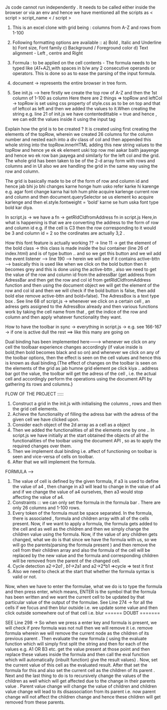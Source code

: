 Js code cannot run independently . It needs to be called either inside the browser or via an env and hence we have mentioned all the scripts as < script >  script_name < / script >

1. This is an excel clone with  grid being : columns from A-Z and rows from 1-100

2. Following formatting options are available ::
a) Bold , Italic and Underline
b) Font size, Font family
c) Background / Foreground color
d) Text alignment - Left , centre and Right

3. Formula : to be applied on the cell contents - The formula needs to be typed like (_A1_+_A2_),with spaces in b/w any 2 consecutive operands or operators. This is done so as to ease the parsing of the input formula.

4. document -> represents the entire browser in tree form.

5. See init.js --> here firstly we create the top row of A-Z and then the 1st column of 1-100 as column
Here there are 2 things => topRow and leftCol -> topRow is set using css property of style.css as to be on top and that of leftcol as left and then we added the values to it.When creating the string e.g. line 21 of init.js we have contentedittable = true and hence , we can edit the values inside it using the input tag 

Explain how the grid is to be created ?
It is created using first creating the elements of the topRow, wherein we created 26 columns for the column number and nested each into a div class of col and then appended this whole string into the topRow.innerHTML adding this new string values to the topRow and hence ye ek ek element uski top row mei aakar baith jaayenge and hence wo ek row ban jaayega and similarly for the left col and the grid. The whole grid has been taken to be of the 2-d array form with rows and columns and in UI also we are handling the grid in the same way using the row and column. 

The grid is basically made to be of the form of row and column id and hence jab bhi jo bhi changes karne honge hum usko refer karke hi karenge e.g. agar font change karna hai toh hum phle acquire karlenge current row and column and then document.querySelector se us element ko acquire karlenge and then el.style.fontweight = 'bold' karne se hum uska font type bold kar diya.


In script.js -> we have a fn ->
getRIdCIdfromAddress fn in script.js
Here,in what is happening is that we are converting the address to the form of row and column id e.g. if the cell is C3 then the row corresponding to it would be 3 and column id  = 2 so the cordinates are actually 3,2 .

How this font feature is actually working ?? -> line 11 -> get the element of the bold class -> this class is made inside the bui container (line 26 of index.html) and is of type button .. and so we get this button and we wil add the event listener --> line 190 --> herein we will see if it contains active-bttn --> basically this is used like when we click on the bold button then it becomes grey and this is done using the active-bttn , also we need to get the value of the row and column id from the adressBar (get address from AdressBar and then get the row and col id from getRIdCIdfromAddress function and then using the document object we will get the element of the row and col id and then we will check if the bold button is false, then add bold else remove active-bttn and bold=false). The AdressBox is a text type box . See line 68 of script.js -> whenever we click on a certain cell , an adress gets assigned to the AdressBox already and then various functions work by taking the cell name from that , get the indice of the row and column and then apply whatever functionality they want.


How to have the toolbar in sync  -> everything in script.js -> e.g. see 166-167 -> if one is active dull the rest ==>  like this many are going on

Dual binding has been implemented here--->  whenever we click on any cell the toolbaar experience changes accordingly (if value inside is bold,then bold becomes black and so on) and whenever we click on any of the toolbar options, then the effect is seen on the cell values and hence this is known as dual binding.{The effect of changes on the toolbar is seen on the elements of the grid as jab humne grid element pe click kiya .. address bar got the value, the toolbar will get the adress of the cell , i.e. the actual cell and accordingly perform the operations using the document API by gathering its rows and columns.}




   FLOW OF THE PROJECT :::::

   1. Construct a grid in the init.js with initialising the columns , rows and then the grid cell elements.
   2. Achieve the functionality of filling the adress bar with the adress of the given cell we have clicked upon.
   3. Consider each object of the 2d array as a cell as a object 
   4. Then we added the functionalities of all the elements one by one .. In script.js we have initially at the start obtained the objects of all the functionalities of the toolbar using the document API , so as to apply the required changes over them.
   5. Then we implement dual binding i.e. affect of functioning on toolbar is seen and vice-versa of cells on toolbar.
   6. After that we will implement the formula.

   FORMULA -->

   1. The value of cell is defined by the given formula, if a3 is used to define the value of a4 , then change in a3 will lead to change in the value of a4 and if we change the value of a4 ourselves, then a3 would stop affecting the value of a4.
   2. Constraints ::: we can only set the formula in the formula bar .  There are only 26 columns and 1-100 rows.
   3. Every token of the formula must be space separated.
   In the formula, there is associated , formula and children array with all of the cells present. Now, if we want to apply a formula, the formula gets added to the cell and as well as the children and then we simply change the children value using the formula. Now, if the value of any children gets changed, what we do is that since we have the formula with us, so we will go the parents(parsing the formula present ) and then remove the cell  from their children array and also the formula of the cell will be replaced by the new value and the formula and corresponding children will be removed from the parent of the changed cell.
   4. Cycle detection a2->2*a1 , b1->2*a1 and a2->2*b1 =>cycle  => test it first 
   5. Also we need to check at the start that whether the formula syntax is valid or not.


Now, when we have to enter the formulae, what we do is to type the formula and then press enter, which means, ENTER is the symbol that the formula has been written and we want the current cell to be updated by that particular value of the output of the formulae. See Line 274 ->
 for all the cells if we focus and then blur outside i.e. we update some value and then click outside somewhere out of that cell i.e. blur   ======  DOUBT =======
 
 
 SEE Line 298 -> So when we press a enter key and formula is present, we will check if prev formula was not null then we will remove it i.e. remove formula wherein we will remove the current node as the children of its previous parent . Then evaluate the new formula { using the evaluate function which will simply first split the string and then for each of the values e.g. A1 OR B3 etc. get the value present at those point and then replace these values inside the formula and then call the eval function which will automatically (inbuilt function) give the result values} . Now, set the current value of this cell as the evaluated result. After that set the formula for this and also set the current cell as the children of its parent . Next and the last thing to do is to recursively change the values of the children as well which will get affected due to the change in their parents value . Parent value change will change the value of children and children value change will lead to its disassociation from its parent i.e. now parent change will not affect the children change and hence these children will get removed from these parents. 




